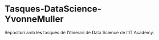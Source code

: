 # Tasques-DataScience-YvonneMuller

Repositori amb les tasques de l'itinerari de Data Science de l'IT Academy.
